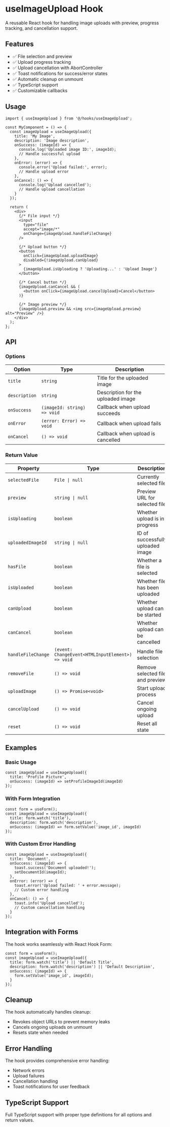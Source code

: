# useImageUpload Hook

A reusable React hook for handling image uploads with preview, progress tracking, and cancellation support.

## Features

- ✅ File selection and preview
- ✅ Upload progress tracking
- ✅ Upload cancellation with AbortController
- ✅ Toast notifications for success/error states
- ✅ Automatic cleanup on unmount
- ✅ TypeScript support
- ✅ Customizable callbacks

## Usage

```tsx
import { useImageUpload } from '@/hooks/useImageUpload';

const MyComponent = () => {
  const imageUpload = useImageUpload({
    title: 'My Image',
    description: 'Image description',
    onSuccess: (imageId) => {
      console.log('Uploaded image ID:', imageId);
      // Handle successful upload
    },
    onError: (error) => {
      console.error('Upload failed:', error);
      // Handle upload error
    },
    onCancel: () => {
      console.log('Upload cancelled');
      // Handle upload cancellation
    }
  });

  return (
    <div>
      {/* File input */}
      <input
        type="file"
        accept="image/*"
        onChange={imageUpload.handleFileChange}
      />

      {/* Upload button */}
      <button
        onClick={imageUpload.uploadImage}
        disabled={!imageUpload.canUpload}
      >
        {imageUpload.isUploading ? 'Uploading...' : 'Upload Image'}
      </button>

      {/* Cancel button */}
      {imageUpload.canCancel && (
        <button onClick={imageUpload.cancelUpload}>Cancel</button>
      )}

      {/* Image preview */}
      {imageUpload.preview && <img src={imageUpload.preview} alt="Preview" />}
    </div>
  );
};
```

## API

### Options

| Option        | Type                        | Description                        |
| ------------- | --------------------------- | ---------------------------------- |
| `title`       | `string`                    | Title for the uploaded image       |
| `description` | `string`                    | Description for the uploaded image |
| `onSuccess`   | `(imageId: string) => void` | Callback when upload succeeds      |
| `onError`     | `(error: Error) => void`    | Callback when upload fails         |
| `onCancel`    | `() => void`                | Callback when upload is cancelled  |

### Return Value

| Property           | Type                                             | Description                       |
| ------------------ | ------------------------------------------------ | --------------------------------- |
| `selectedFile`     | `File \| null`                                   | Currently selected file           |
| `preview`          | `string \| null`                                 | Preview URL for selected file     |
| `isUploading`      | `boolean`                                        | Whether upload is in progress     |
| `uploadedImageId`  | `string \| null`                                 | ID of successfully uploaded image |
| `hasFile`          | `boolean`                                        | Whether a file is selected        |
| `isUploaded`       | `boolean`                                        | Whether file has been uploaded    |
| `canUpload`        | `boolean`                                        | Whether upload can be started     |
| `canCancel`        | `boolean`                                        | Whether upload can be cancelled   |
| `handleFileChange` | `(event: ChangeEvent<HTMLInputElement>) => void` | Handle file selection             |
| `removeFile`       | `() => void`                                     | Remove selected file and preview  |
| `uploadImage`      | `() => Promise<void>`                            | Start upload process              |
| `cancelUpload`     | `() => void`                                     | Cancel ongoing upload             |
| `reset`            | `() => void`                                     | Reset all state                   |

## Examples

### Basic Usage

```tsx
const imageUpload = useImageUpload({
  title: 'Profile Picture',
  onSuccess: (imageId) => setProfileImageId(imageId)
});
```

### With Form Integration

```tsx
const form = useForm();
const imageUpload = useImageUpload({
  title: form.watch('title'),
  description: form.watch('description'),
  onSuccess: (imageId) => form.setValue('image_id', imageId)
});
```

### With Custom Error Handling

```tsx
const imageUpload = useImageUpload({
  title: 'Document',
  onSuccess: (imageId) => {
    toast.success('Document uploaded!');
    setDocumentId(imageId);
  },
  onError: (error) => {
    toast.error('Upload failed: ' + error.message);
    // Custom error handling
  },
  onCancel: () => {
    toast.info('Upload cancelled');
    // Custom cancellation handling
  }
});
```

## Integration with Forms

The hook works seamlessly with React Hook Form:

```tsx
const form = useForm();
const imageUpload = useImageUpload({
  title: form.watch('title') || 'Default Title',
  description: form.watch('description') || 'Default Description',
  onSuccess: (imageId) => {
    form.setValue('image_id', imageId);
  }
});
```

## Cleanup

The hook automatically handles cleanup:

- Revokes object URLs to prevent memory leaks
- Cancels ongoing uploads on unmount
- Resets state when needed

## Error Handling

The hook provides comprehensive error handling:

- Network errors
- Upload failures
- Cancellation handling
- Toast notifications for user feedback

## TypeScript Support

Full TypeScript support with proper type definitions for all options and return values.
